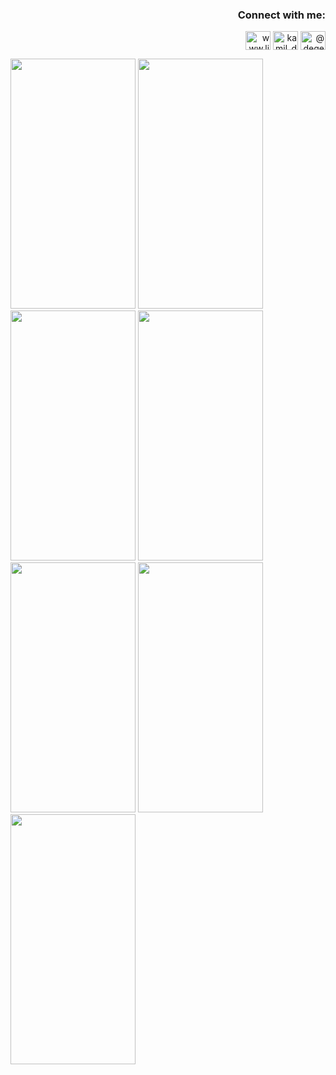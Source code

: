 <h3 align="right">Connect with me:</h3>
<p align="right">
<a href="https://linkedin.com/in/kamil-degerliyurt" target="blank"><img align="center" src="https://raw.githubusercontent.com/rahuldkjain/github-profile-readme-generator/master/src/images/icons/Social/linked-in-alt.svg" alt="www.linkedin.com/in/kamil-degerliyurt" height="30" width="40" /></a>
<a href="https://instagram.com/kamil_degerliyurt" target="blank"><img align="center" src="https://raw.githubusercontent.com/rahuldkjain/github-profile-readme-generator/master/src/images/icons/Social/instagram.svg" alt="kamil_degerliyurt" height="30" width="40" /></a>
<a href="https://medium.com/@degerliyurtkamil" target="blank"><img align="center" src="https://raw.githubusercontent.com/rahuldkjain/github-profile-readme-generator/master/src/images/icons/Social/medium.svg" alt="@degerliyurtkamil" height="30" width="40" /></a>
</p>







<img src="https://github.com/kamildegerliyurt/FoodAppProject/assets/139812195/dbf18bbb-c867-4661-a77f-6a375cb12d9b" width="200" height="400" />

<img src="https://github.com/kamildegerliyurt/FoodAppProject/assets/139812195/6285601c-18cc-4f07-a9f1-30d5e212eefc" width="200" height="400" />

<img src="https://github.com/kamildegerliyurt/FoodAppProject/assets/139812195/9d64ac04-3cc1-408a-be0b-f23356678cd5" width="200" height="400" />

<img src="https://github.com/kamildegerliyurt/FoodAppProject/assets/139812195/91ba374d-7b05-4a41-8a85-dc55ac2c5258" width="200" height="400" />
<img src="https://github.com/kamildegerliyurt/FoodAppProject/assets/139812195/e40878dc-ca17-481f-babc-15107b188821" width="200" height="400" />
<img src="https://github.com/kamildegerliyurt/FoodAppProject/assets/139812195/49adc936-5e2c-417b-93f3-448c6d01c227" width="200" height="400" />

<img src="https://github.com/kamildegerliyurt/FoodAppProject/assets/139812195/22c3c5f7-abf9-4567-93b8-0f329f1c7719" width="200" height="400" />
